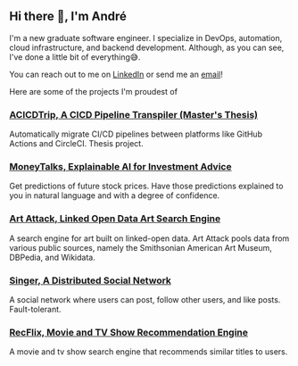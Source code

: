 ## Hi there 👋, I'm André

<!--
**DreFlo/DreFlo** is a ✨ _special_ ✨ repository because its `README.md` (this file) appears on your GitHub profile.

Here are some ideas to get you started:

- 🔭 I’m currently working on ...
- 🌱 I’m currently learning ...
- 👯 I’m looking to collaborate on ...
- 🤔 I’m looking for help with ...
- 💬 Ask me about ...
- 📫 How to reach me: ...
- 😄 Pronouns: ...
- ⚡ Fun fact: ...
-->

I'm a new graduate software engineer. I specialize in DevOps, automation, cloud infrastructure, and backend development. Although, as you can see, I've done a little bit of everything😅.

You can reach out to me on [LinkedIn](https://www.linkedin.com/in/andre-fernandes-flores/) or send me an [email](mailto:andrejesusferflores@gmail.com)!

Here are some of the projects I'm proudest of

### [ACICDTrip, A CICD Pipeline Transpiler (Master's Thesis)](https://github.com/DreFlo/auto-cicd-migration)

Automatically migrate CI/CD pipelines between platforms like GitHub Actions and CircleCI. Thesis project.

### [MoneyTalks, Explainable AI for Investment Advice](https://github.com/DreFlo/s-2324)

Get predictions of future stock prices. Have those predictions explained to you in natural language and with a degree of confidence.

### [Art Attack, Linked Open Data Art Search Engine](https://github.com/diogof19/WSDL-2324/tree/main)

A search engine for art built on linked-open data. Art Attack pools data from various public sources, namely the Smithsonian American Art Museum, DBPedia, and Wikidata.

### [Singer, A Distributed Social Network](https://github.com/diogof19/FEUP-SDLE-PROJ2)

A social network where users can post, follow other users, and like posts. Fault-tolerant.

### [RecFlix, Movie and TV Show Recommendation Engine]([https://github.com/diogof19/FEUP-SDLE-PROJ2](https://github.com/DreFlo/pri-2223))

A movie and tv show search engine that recommends similar titles to users.
